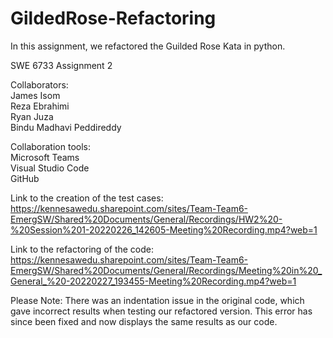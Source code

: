 # GildedRose-Refactoring

In this assignment, we refactored the Guilded Rose Kata in python.

SWE 6733 Assignment 2

Collaborators:  
James Isom  
Reza Ebrahimi  
Ryan Juza  
Bindu Madhavi Peddireddy  

Collaboration tools:  
  Microsoft Teams  
  Visual Studio Code  
  GitHub   
  
  Link to the creation of the test cases: https://kennesawedu.sharepoint.com/sites/Team-Team6-EmergSW/Shared%20Documents/General/Recordings/HW2%20-%20Session%201-20220226_142605-Meeting%20Recording.mp4?web=1
  
  Link to the refactoring of the code: https://kennesawedu.sharepoint.com/sites/Team-Team6-EmergSW/Shared%20Documents/General/Recordings/Meeting%20in%20_General_%20-20220227_193455-Meeting%20Recording.mp4?web=1
  
  
  
  Please Note: There was an indentation issue in the original code, which gave incorrect results when testing our refactored version. This error has since been fixed and now displays the same results as our code.
